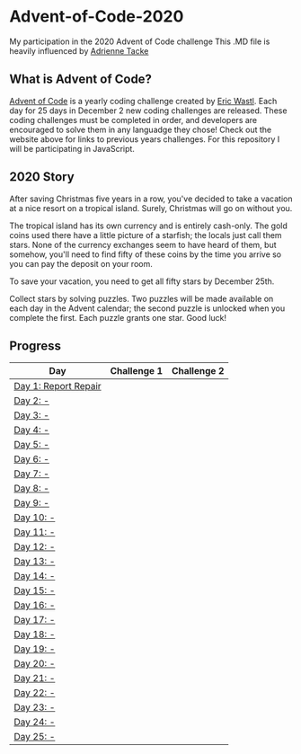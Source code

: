 # Advent-of-Code-2020
My participation in the 2020 Advent of Code challenge
This .MD file is heavily influenced by [Adrienne Tacke](https://github.com/adriennetacke/advent-of-code-2020/blob/main/README.md)

## What is Advent of Code?
[Advent of Code](http://adventofcode.com) is a yearly coding challenge created by [Eric Wastl](https://twitter.com/ericwastl).
Each day for 25 days in December 2 new coding challenges are released. These coding challenges must be completed in order, and developers are encouraged to solve them in any languadge they chose!
Check out the website above for links to previous years challenges. For this repository I will be participating in JavaScript.

## 2020 Story
After saving Christmas five years in a row, you've decided to take a vacation at a nice resort on a tropical island. Surely, Christmas will go on without you.

The tropical island has its own currency and is entirely cash-only. The gold coins used there have a little picture of a starfish; the locals just call them stars. None of the currency exchanges seem to have heard of them, but somehow, you'll need to find fifty of these coins by the time you arrive so you can pay the deposit on your room.

To save your vacation, you need to get all fifty stars by December 25th.

Collect stars by solving puzzles. Two puzzles will be made available on each day in the Advent calendar; the second puzzle is unlocked when you complete the first. Each puzzle grants one star. Good luck!

## Progress
| Day | Challenge 1 | Challenge 2 |
| --- | --- | --- |
| [Day 1: Report Repair]() | | |
| [Day 2: -]() | | |
| [Day 3: -]() | | |
| [Day 4: -]() | | |
| [Day 5: -]() | | |
| [Day 6: -]() | | |
| [Day 7: -]() | | |
| [Day 8: -]() | | |
| [Day 9: -]() | | |
| [Day 10: -]() | | |
| [Day 11: -]() | | |
| [Day 12: -]() | | |
| [Day 13: -]() | | |
| [Day 14: -]() | | |
| [Day 15: -]() | | |
| [Day 16: -]() | | |
| [Day 17: -]() | | |
| [Day 18: -]() | | |
| [Day 19: -]() | | |
| [Day 20: -]() | | |
| [Day 21: -]() | | |
| [Day 22: -]() | | |
| [Day 23: -]() | | |
| [Day 24: -]() | | |
| [Day 25: -]() | | |

